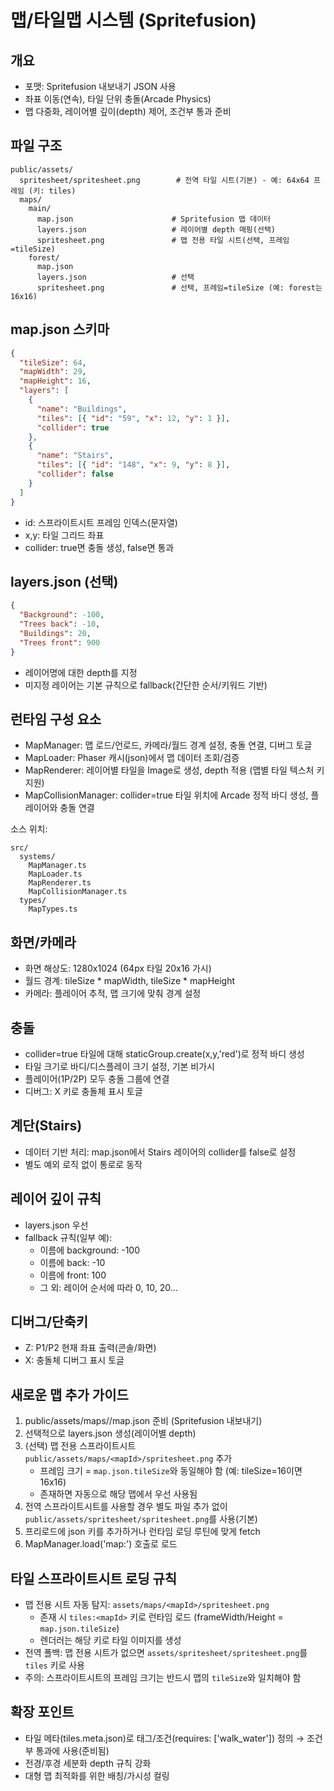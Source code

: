 # 맵/타일맵 시스템 (Spritefusion)

## 개요
- 포맷: Spritefusion 내보내기 JSON 사용
- 좌표 이동(연속), 타일 단위 충돌(Arcade Physics)
- 맵 다중화, 레이어별 깊이(depth) 제어, 조건부 통과 준비

## 파일 구조
```
public/assets/
  spritesheet/spritesheet.png        # 전역 타일 시트(기본) - 예: 64x64 프레임 (키: tiles)
  maps/
    main/
      map.json                      # Spritefusion 맵 데이터
      layers.json                   # 레이어별 depth 매핑(선택)
      spritesheet.png               # 맵 전용 타일 시트(선택, 프레임=tileSize)
    forest/
      map.json
      layers.json                   # 선택
      spritesheet.png               # 선택, 프레임=tileSize (예: forest는 16x16)
```

## map.json 스키마
```json
{
  "tileSize": 64,
  "mapWidth": 29,
  "mapHeight": 16,
  "layers": [
    {
      "name": "Buildings",
      "tiles": [{ "id": "59", "x": 12, "y": 1 }],
      "collider": true
    },
    {
      "name": "Stairs",
      "tiles": [{ "id": "148", "x": 9, "y": 8 }],
      "collider": false
    }
  ]
}
```
- id: 스프라이트시트 프레임 인덱스(문자열)
- x,y: 타일 그리드 좌표
- collider: true면 충돌 생성, false면 통과

## layers.json (선택)
```json
{
  "Background": -100,
  "Trees back": -10,
  "Buildings": 20,
  "Trees front": 900
}
```
- 레이어명에 대한 depth를 지정
- 미지정 레이어는 기본 규칙으로 fallback(간단한 순서/키워드 기반)

## 런타임 구성 요소
- MapManager: 맵 로드/언로드, 카메라/월드 경계 설정, 충돌 연결, 디버그 토글
- MapLoader: Phaser 캐시(json)에서 맵 데이터 조회/검증
- MapRenderer: 레이어별 타일을 Image로 생성, depth 적용 (맵별 타일 텍스처 키 지원)
- MapCollisionManager: collider=true 타일 위치에 Arcade 정적 바디 생성, 플레이어와 충돌 연결

소스 위치:
```
src/
  systems/
    MapManager.ts
    MapLoader.ts
    MapRenderer.ts
    MapCollisionManager.ts
  types/
    MapTypes.ts
```

## 화면/카메라
- 화면 해상도: 1280x1024 (64px 타일 20x16 가시)
- 월드 경계: tileSize * mapWidth, tileSize * mapHeight
- 카메라: 플레이어 추적, 맵 크기에 맞춰 경계 설정

## 충돌
- collider=true 타일에 대해 staticGroup.create(x,y,'red')로 정적 바디 생성
- 타일 크기로 바디/디스플레이 크기 설정, 기본 비가시
- 플레이어(1P/2P) 모두 충돌 그룹에 연결
- 디버그: X 키로 충돌체 표시 토글

## 계단(Stairs)
- 데이터 기반 처리: map.json에서 Stairs 레이어의 collider를 false로 설정
- 별도 예외 로직 없이 통로로 동작

## 레이어 깊이 규칙
- layers.json 우선
- fallback 규칙(일부 예):
  - 이름에 background: -100
  - 이름에 back: -10
  - 이름에 front: 100
  - 그 외: 레이어 순서에 따라 0, 10, 20...

## 디버그/단축키
- Z: P1/P2 현재 좌표 출력(콘솔/화면)
- X: 충돌체 디버그 표시 토글

## 새로운 맵 추가 가이드
1. public/assets/maps/<mapId>/map.json 준비 (Spritefusion 내보내기)
2. 선택적으로 layers.json 생성(레이어별 depth)
3. (선택) 맵 전용 스프라이트시트 `public/assets/maps/<mapId>/spritesheet.png` 추가
   - 프레임 크기 = `map.json.tileSize`와 동일해야 함 (예: tileSize=16이면 16x16)
   - 존재하면 자동으로 해당 맵에서 우선 사용됨
4. 전역 스프라이트시트를 사용할 경우 별도 파일 추가 없이 `public/assets/spritesheet/spritesheet.png`를 사용(기본)
5. 프리로드에 json 키를 추가하거나 런타임 로딩 루틴에 맞게 fetch
6. MapManager.load('map:<mapId>') 호출로 로드

## 타일 스프라이트시트 로딩 규칙
- 맵 전용 시트 자동 탐지: `assets/maps/<mapId>/spritesheet.png`
  - 존재 시 `tiles:<mapId>` 키로 런타임 로드 (frameWidth/Height = `map.json.tileSize`)
  - 렌더러는 해당 키로 타일 이미지를 생성
- 전역 폴백: 맵 전용 시트가 없으면 `assets/spritesheet/spritesheet.png`를 `tiles` 키로 사용
- 주의: 스프라이트시트의 프레임 크기는 반드시 맵의 `tileSize`와 일치해야 함

## 확장 포인트
- 타일 메타(tiles.meta.json)로 태그/조건(requires: ['walk_water']) 정의 → 조건부 통과에 사용(준비됨)
- 전경/후경 세분화 depth 규칙 강화
- 대형 맵 최적화를 위한 배칭/가시성 컬링